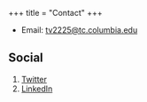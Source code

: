 +++
title = "Contact"
+++


* Email: [tv2225@tc.columbia.edu](mailto:tv2225@tc.columbia.edu)

## Social
1. [Twitter](https://twitter.com/TatiVelasco)
2. [LinkedIn](https://www.linkedin.com/in/tatianavelascoro/)
